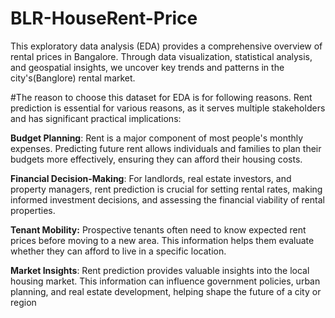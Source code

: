 # BLR-HouseRent-Price
This exploratory data analysis (EDA) provides a comprehensive overview of rental prices in Bangalore. 
Through data visualization, statistical analysis, and geospatial insights, we uncover key trends and patterns in the city's(Banglore) rental market. 


#The reason to choose this dataset for EDA is for following reasons.
Rent prediction is essential for various reasons, as it serves multiple stakeholders and has significant practical implications:

**Budget Planning**: Rent is a major component of most people's monthly expenses. Predicting future rent allows individuals and families to plan their budgets more effectively, ensuring they can afford their housing costs.

**Financial Decision-Making**: For landlords, real estate investors, and property managers, rent prediction is crucial for setting rental rates, making informed investment decisions, and assessing the financial viability of rental properties.

**Tenant Mobility:** Prospective tenants often need to know expected rent prices before moving to a new area. This information helps them evaluate whether they can afford to live in a specific location.

**Market Insights**: Rent prediction provides valuable insights into the local housing market. This information can influence government policies, urban planning, and real estate development, helping shape the future of a city or region
